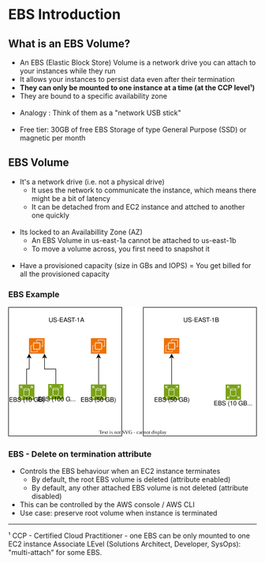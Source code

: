 # EBS Introduction

## What is an EBS Volume?
 - An EBS (Elastic Block Store) Volume is a network drive you can attach to your instances while they run
 - It allows your instances to persist data even after their termination
 - **They can only be mounted to one instance at a time (at the CCP level¹)**
 - They are bound to a specific availability zone
 <br><br>
 - Analogy : Think of them as a "network USB stick" 
 <br><br>
 - Free tier: 30GB of free EBS Storage of type General Purpose (SSD) or magnetic per month
 

 ## EBS Volume
  - It's a network drive (i.e. not a physical drive)
    - It uses the network to communicate the instance, which means there might be a bit of latency
    - It can be detached from and EC2 instance and attched to another one quickly
<br><br>
- Its locked to an Availabillity Zone (AZ)
    - An EBS Volume in us-east-1a cannot be attached to us-east-1b
    - To move a volume across, you first need to snapshot it
<br><br>
- Have a provisioned capacity (size in GBs and IOPS)
    = You get billed for all the provisioned capacity

### EBS Example


![EbsVolume-example](/3%20-%20EBS/images/1-EbsVolume-example.svg)


### EBS - Delete on termination attribute
- Controls the EBS behaviour when an EC2 instance terminates
    - By default, the root EBS volume is deleted (attribute enabled) 
    - By default, any other attached EBS volume is not deleted (attribute disabled) 
- This can be controlled by the AWS console / AWS CLI
- Use case: preserve root volume when instance is terminated
___

¹ CCP - Certified Cloud Practitioner - one EBS can be only mounted to one EC2 instance Associate LEvel (Solutions Architect, Developer, SysOps): "multi-attach" for some EBS.